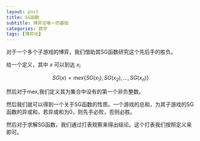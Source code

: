 ```yaml
---
layout: post
title: SG函数
subtitle: 博弈论唯一的基础
categories: 数学
tags: [博弈论]
---
```


对于一个多个子游戏的博弈，我们借助其SG函数研究这个先后手的胜负。

给一个定义，其中 $x$ 可以到达 $x_i$

$$SG(x)=mex\{SG(x_1),SG(x_2),...,SG(x_n)\}$$

然后对于mex,我们定义其为集合中没有的第一个非负整数。

然后我们就可以得到一个关于SG函数的性质。一个游戏的总和，为其子游戏的SG函数的异或和，若异或和为0，则先手必败，否则必胜。

然后对于求解SG函数，我们通过打表观察来得出结论。这个打表我们按照定义来即可。

